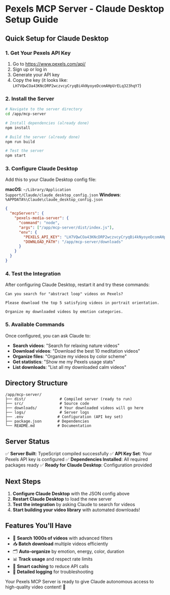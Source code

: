 # Pexels MCP Server - Claude Desktop Setup Guide

## Quick Setup for Claude Desktop

### 1. Get Your Pexels API Key
1. Go to https://www.pexels.com/api/
2. Sign up or log in
3. Generate your API key
4. Copy the key (it looks like: `LH7VQwCOa43KNcDRP2wczvcyCryqBi4kNyoyeDcomAHpUrELq323hqY7`)

### 2. Install the Server

```bash
# Navigate to the server directory
cd /app/mcp-server

# Install dependencies (already done)
npm install

# Build the server (already done)
npm run build

# Test the server
npm start
```

### 3. Configure Claude Desktop

Add this to your Claude Desktop config file:

**macOS**: `~/Library/Application Support/Claude/claude_desktop_config.json`
**Windows**: `%APPDATA%\Claude\claude_desktop_config.json`

```json
{
  "mcpServers": {
    "pexels-media-server": {
      "command": "node",
      "args": ["/app/mcp-server/dist/index.js"],
      "env": {
        "PEXELS_API_KEY": "LH7VQwCOa43KNcDRP2wczvcyCryqBi4kNyoyeDcomAHpUrELq323hqY7",
        "DOWNLOAD_PATH": "/app/mcp-server/downloads"
      }
    }
  }
}
```

### 4. Test the Integration

After configuring Claude Desktop, restart it and try these commands:

```
Can you search for "abstract loop" videos on Pexels?
```

```
Please download the top 5 satisfying videos in portrait orientation.
```

```
Organize my downloaded videos by emotion categories.
```

### 5. Available Commands

Once configured, you can ask Claude to:

- **Search videos**: "Search for relaxing nature videos"
- **Download videos**: "Download the best 10 meditation videos"
- **Organize files**: "Organize my videos by color scheme"
- **Get statistics**: "Show me my Pexels usage stats"
- **List downloads**: "List all my downloaded calm videos"

## Directory Structure

```
/app/mcp-server/
├── dist/               # Compiled server (ready to run)
├── src/                # Source code
├── downloads/          # Your downloaded videos will go here
├── logs/               # Server logs
├── .env               # Configuration (API key set)
├── package.json       # Dependencies
└── README.md          # Documentation
```

## Server Status

✅ **Server Built**: TypeScript compiled successfully
✅ **API Key Set**: Your Pexels API key is configured
✅ **Dependencies Installed**: All required packages ready
✅ **Ready for Claude Desktop**: Configuration provided

## Next Steps

1. **Configure Claude Desktop** with the JSON config above
2. **Restart Claude Desktop** to load the new server
3. **Test the integration** by asking Claude to search for videos
4. **Start building your video library** with automated downloads!

## Features You'll Have

- 🎥 **Search 1000s of videos** with advanced filters
- 📥 **Batch download** multiple videos efficiently  
- 🗂️ **Auto-organize** by emotion, energy, color, duration
- 📊 **Track usage** and respect rate limits
- 🔄 **Smart caching** to reduce API calls
- 📝 **Detailed logging** for troubleshooting

Your Pexels MCP Server is ready to give Claude autonomous access to high-quality video content! 🚀